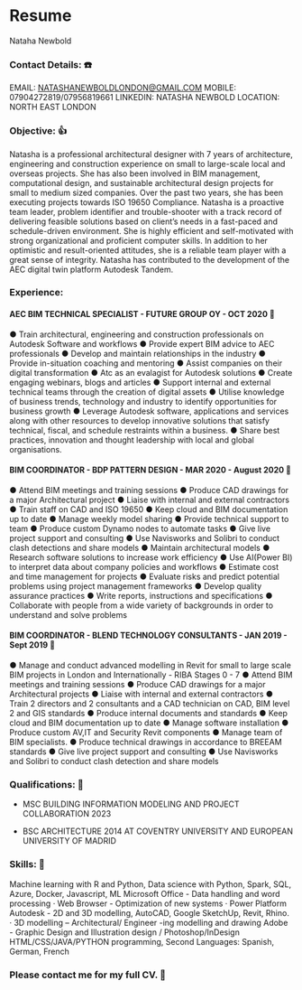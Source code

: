 # Resume
Nataha Newbold

### Contact Details: ☎️
EMAIL: NATASHANEWBOLDLONDON@GMAIL.COM
MOBILE: 07904272819/07956819661
LINKEDIN: NATASHA NEWBOLD
LOCATION: NORTH EAST LONDON

### Objective: 👍
Natasha is a professional architectural designer with 7 years of
architecture, engineering and construction experience on small
to large-scale local and overseas projects. She has also been
involved in BIM management, computational design, and
sustainable architectural design projects for small to medium
sized companies.
Over the past two years, she has been executing projects
towards ISO 19650 Compliance. Natasha is a proactive team
leader, problem identifier and trouble-shooter with a track record
of delivering feasible solutions based on client’s needs in a
fast-paced and schedule-driven environment. She is highly
efficient and self-motivated with strong organizational and
proficient computer skills. In addition to her optimistic and
result-oriented attitudes, she is a reliable team player with a great
sense of integrity.
Natasha has contributed to the development of the AEC digital
twin platform Autodesk Tandem.

### Experience:

#### AEC BIM TECHNICAL SPECIALIST - FUTURE GROUP OY - OCT 2020 🏢
● Train architectural, engineering and construction
professionals on Autodesk Software and workflows
● Provide expert BIM advice to AEC professionals
● Develop and maintain relationships in the industry
● Provide in-situation coaching and mentoring
● Assist companies on their digital transformation
● Atc as an evalagist for Autodesk solutions
● Create engaging webinars, blogs and articles
● Support internal and external technical teams through
the creation of digital assets
● Utilise knowledge of business trends, technology and
industry to identify opportunities for business growth
● Leverage Autodesk software, applications and services
along with other resources to develop innovative
solutions that satisfy technical, fiscal, and schedule
restraints within a business.
● Share best practices, innovation and thought
leadership with local and global organisations.

#### BIM COORDINATOR - BDP PATTERN DESIGN - MAR 2020 - August 2020 🏢
● Attend BIM meetings and training sessions
● Produce CAD drawings for a major Architectural project
● Liaise with internal and external contractors
● Train staff on CAD and ISO 19650
● Keep cloud and BIM documentation up to date
● Manage weekly model sharing
● Provide technical support to team
● Produce custom Dynamo nodes to automate tasks
● Give live project support and consulting
● Use Navisworks and Solibri to conduct clash detections
and share models
● Maintain architectural models
● Research software solutions to increase work efficiency
● Use AI(Power BI) to interpret data about company
policies and workflows
● Estimate cost and time management for projects
● Evaluate risks and predict potential problems using
project management frameworks
● Develop quality assurance practices
● Write reports, instructions and specifications
● Collaborate with people from a wide variety of
backgrounds in order to understand and solve
problems


#### BIM COORDINATOR - BLEND TECHNOLOGY CONSULTANTS - JAN 2019 - Sept 2019 🏢
● Manage and conduct advanced modelling in Revit for
small to large scale BIM projects in London and
Internationally - RIBA Stages 0 - 7
● Attend BIM meetings and training sessions
● Produce CAD drawings for a major Architectural
projects
● Liaise with internal and external contractors
● Train 2 directors and 2 consultants and a CAD
technician on CAD, BIM level 2 and GIS standards
● Produce internal documents and standards
● Keep cloud and BIM documentation up to date
● Manage software installation
● Produce custom AV,IT and Security Revit components
● Manage team of BIM specialists.
● Produce technical drawings in accordance to BREEAM
standards
● Give live project support and consulting
● Use Navisworks and Solibri to conduct clash detection
and share models

### Qualifications: 📑
* MSC BUILDING INFORMATION
MODELING AND PROJECT
COLLABORATION 2023

* BSC ARCHITECTURE 2014
AT COVENTRY UNIVERSITY AND
EUROPEAN UNIVERSITY OF
MADRID


### Skills: 🎯
Machine learning with R and Python,
Data science with Python, Spark,
SQL, Azure, Docker, Javascript, ML
Microsoft Office -
Data handling and word
processing ·
Web Browser -
Optimization of new
systems ·
Power Platform
Autodesk -
2D and 3D modelling, AutoCAD,
Google SketchUp, Revit,
Rhino. · 3D modelling –
Architectural/ Engineer
-ing modelling and
drawing
Adobe - Graphic Design
and Illustration design /
Photoshop/InDesign
HTML/CSS/JAVA/PYTHON
programming,
Second Languages:
Spanish, German, French

### Please contact me for my full CV. 🙂
